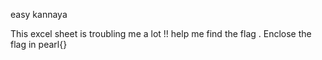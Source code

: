 easy kannaya

This excel sheet is troubling me a lot !! help me find the flag . Enclose the flag in pearl{}
